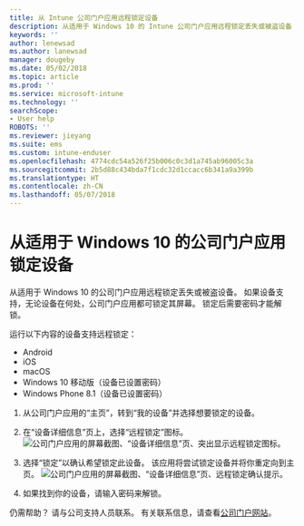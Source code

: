 ```yaml
---
title: 从 Intune 公司门户应用远程锁定设备
description: 从适用于 Windows 10 的 Intune 公司门户应用远程锁定丢失或被盗设备
keywords: ''
author: lenewsad
ms.author: lanewsad
manager: dougeby
ms.date: 05/02/2018
ms.topic: article
ms.prod: ''
ms.service: microsoft-intune
ms.technology: ''
searchScope:
- User help
ROBOTS: ''
ms.reviewer: jieyang
ms.suite: ems
ms.custom: intune-enduser
ms.openlocfilehash: 4774cdc54a526f25b006c0c3d1a745ab96005c3a
ms.sourcegitcommit: 2b5d88c434bda7f1cdc32d1ccacc6b341a9a399b
ms.translationtype: HT
ms.contentlocale: zh-CN
ms.lasthandoff: 05/07/2018
---
```

# <a name="lock-your-device-from-company-portal-app-for-windows-10"></a>从适用于 Windows 10 的公司门户应用锁定设备

从适用于 Windows 10 的公司门户应用远程锁定丢失或被盗设备。 如果设备支持，无论设备在何处，公司门户应用都可锁定其屏幕。 锁定后需要密码才能解锁。

运行以下内容的设备支持远程锁定：

* Android
* iOS
* macOS
* Windows 10 移动版（设备已设置密码）
* Windows Phone 8.1（设备已设置密码）

1. 从公司门户应用的“主页”，转到“我的设备”并选择想要锁定的设备。

2. 在“设备详细信息”页上，选择“远程锁定”图标。  
   ![公司门户应用的屏幕截图、“设备详细信息”页、突出显示远程锁定图标。](./media/1804_remote_lock_Windows_CPapp_05.png)   
3. 选择“锁定”以确认希望锁定此设备。 该应用将尝试锁定设备并将你重定向到主页。 
   ![公司门户应用的屏幕截图、“设备详细信息”页、远程锁定确认提示。](./media/1804_remote_lock_Windows_CPapp_06.png)  
4. 如果找到你的设备，请输入密码来解锁。  

仍需帮助？ 请与公司支持人员联系。 有关联系信息，请查看[公司门户网站](https://portal.manage.microsoft.com#HelpDeskDialog)。
